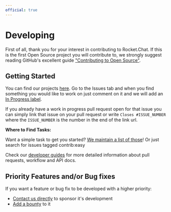 ```yaml
---
official: true
---
```


# Developing

First of all, thank you for your interest in contributing to Rocket.Chat.
If this is the first Open Source project you will contribute to,
we strongly suggest reading GitHub's excellent guide
["Contributing to Open Source"][contributing].

## Getting Started

You can find our projects [here](https://github.com/RocketChat).
Go to the Issues tab and when you find something you would like to work on
just comment on it and we will add an [In Progress label][progress_label].

If you already have a work in progress pull request open for that issue you can simply link that issue on your pull request or write `Closes #ISSUE_NUMBER` where the `ISSUE_NUMBER` is the number in the end of the link url.

**Where to Find Tasks:**

Want a simple task to get you started?
[We maintain a list of those][easy_label]! Or just search for issues tagged contrib:easy

Check our [developer guides](../../developer-guides/)
for more detailed information about pull requests, workflow and API docs.

## Priority Features and/or Bug fixes

If you want a feature or bug fix to be developed with a higher priority:

- [Contact us directly](https://rocket.chat/contact) to sponsor it's development
- [Add a bounty](https://www.bountysource.com/teams/rocketchat) to it

[contributing]: https://guides.github.com/activities/contributing-to-open-source/
[progress_label]: https://github.com/RocketChat/Rocket.Chat/labels/stat%3A%20in%20progress
[easy_label]: https://github.com/RocketChat/Rocket.Chat/labels/contrib%3A%20easy
